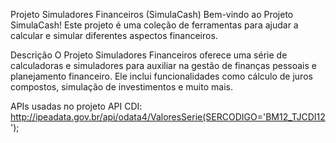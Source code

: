 Projeto Simuladores Financeiros (SimulaCash)
    Bem-vindo ao Projeto SimulaCash! Este projeto é uma coleção de ferramentas para ajudar a calcular e simular diferentes aspectos financeiros.

Descrição 
    O Projeto Simuladores Financeiros oferece uma série de calculadoras e simuladores para auxiliar na gestão de finanças pessoais e planejamento financeiro. Ele inclui funcionalidades como cálculo de juros compostos, simulação de investimentos e muito mais.

APIs usadas no projeto
    API CDI: http://ipeadata.gov.br/api/odata4/ValoresSerie(SERCODIGO='BM12_TJCDI12');